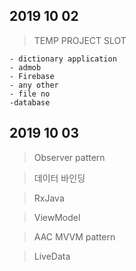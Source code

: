 ## 2019 10 02
> TEMP PROJECT SLOT

    - dictionary application
    - admob
    - Firebase
    - any other
    - file no
    -database
    
## 2019 10 03
> Observer pattern 

> 데이터 바인딩

> RxJava

> ViewModel

> AAC MVVM pattern 

> LiveData 